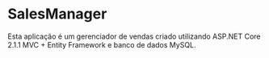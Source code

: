 # SalesManager
Esta aplicação é um gerenciador de vendas criado utilizando ASP.NET Core 2.1.1 MVC + Entity Framework e banco de dados MySQL.
